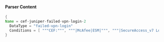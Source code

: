 #### Parser Content
```Java
{
Name = cef-juniper-failed-vpn-login-2
  DataType = "failed-vpn-login"
  Conditions = [ """CEF:""", """|McAfee|ESM|""", """|SecureAccess_v7 Login failed|""" ]
}
```